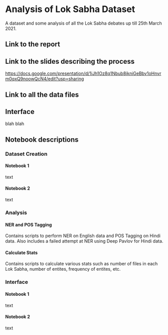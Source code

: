 # Analysis of Lok Sabha Dataset
A dataset and some analysis of all the Lok Sabha debates up till 25th March 2021.

## Link to the report
<link>

## Link to the slides describing the process
https://docs.google.com/presentation/d/1iJh1Oz8q1Nbub8ikniGeBbv1oHnvrm0qxQ9noowQcN4/edit?usp=sharing

## Link to all the data files
<link>

## Interface
blah blah

## Notebook descriptions

### Dataset Creation

#### Notebook 1
text

#### Notebook 2
text

### Analysis

#### NER and POS Tagging
Contains scripts to perform NER on English data and POS Tagging on Hindi data. Also includes a failed attempt at NER using Deep Pavlov for Hindi data.

#### Calculate Stats
Contains scripts to calculate various stats such as number of files in each Lok Sabha, number of entites, frequency of entites, etc.

### Interface

#### Notebook 1
text

#### Notebook 2
text
